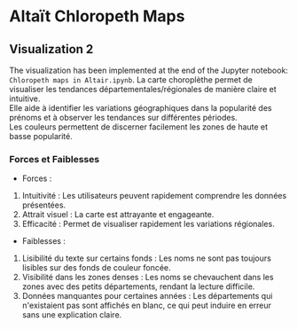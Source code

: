 # Altaït Chloropeth Maps

## Visualization 2
The visualization has been implemented at the end of the Jupyter notebook: `Chloropeth maps in Altair.ipynb`.
La carte choroplèthe permet de visualiser les tendances départementales/régionales de manière claire et intuitive.  
Elle aide à identifier les variations géographiques dans la popularité des prénoms et à observer les tendances sur différentes périodes.  
Les couleurs permettent de discerner facilement les zones de haute et basse popularité.

### Forces et Faiblesses

- Forces :
1) Intuitivité : Les utilisateurs peuvent rapidement comprendre les données présentées.
2) Attrait visuel : La carte est attrayante et engageante.
3) Efficacité : Permet de visualiser rapidement les variations régionales.

- Faiblesses :
1) Lisibilité du texte sur certains fonds : Les noms ne sont pas toujours lisibles sur des fonds de couleur foncée.
2) Visibilité dans les zones denses : Les noms se chevauchent dans les zones avec des petits départements, rendant la lecture difficile.
3) Données manquantes pour certaines années : Les départements qui n'existaient pas sont affichés en blanc, ce qui peut induire en erreur sans une explication claire.
